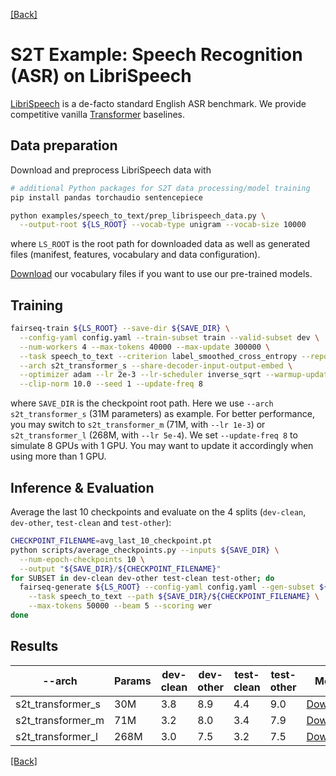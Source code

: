 [[Back]](..)

# S2T Example: Speech Recognition (ASR) on LibriSpeech
[LibriSpeech](https://www.danielpovey.com/files/2015_icassp_librispeech.pdf) is a de-facto standard English ASR
benchmark. We provide competitive
vanilla [Transformer](https://papers.nips.cc/paper/2017/file/3f5ee243547dee91fbd053c1c4a845aa-Paper.pdf) baselines.

## Data preparation
Download and preprocess LibriSpeech data with
```bash
# additional Python packages for S2T data processing/model training
pip install pandas torchaudio sentencepiece

python examples/speech_to_text/prep_librispeech_data.py \
  --output-root ${LS_ROOT} --vocab-type unigram --vocab-size 10000
```
where `LS_ROOT` is the root path for downloaded data as well as generated files (manifest, features, vocabulary and
data configuration).

[Download](https://dl.fbaipublicfiles.com/fairseq/s2t/librispeech_vocab_unigram10000.zip) our vocabulary files
if you want to use our pre-trained models.

## Training
```bash
fairseq-train ${LS_ROOT} --save-dir ${SAVE_DIR} \
  --config-yaml config.yaml --train-subset train --valid-subset dev \
  --num-workers 4 --max-tokens 40000 --max-update 300000 \
  --task speech_to_text --criterion label_smoothed_cross_entropy --report-accuracy \
  --arch s2t_transformer_s --share-decoder-input-output-embed \
  --optimizer adam --lr 2e-3 --lr-scheduler inverse_sqrt --warmup-updates 10000 \
  --clip-norm 10.0 --seed 1 --update-freq 8
```
where `SAVE_DIR` is the checkpoint root path. Here we use `--arch s2t_transformer_s` (31M parameters) as example.
For better performance, you may switch to `s2t_transformer_m` (71M, with `--lr 1e-3`) or `s2t_transformer_l`
(268M, with `--lr 5e-4`). We set `--update-freq 8` to simulate 8 GPUs with 1 GPU. You may want to update it accordingly
when using more than 1 GPU.

## Inference & Evaluation
Average the last 10 checkpoints and evaluate on the 4 splits
(`dev-clean`, `dev-other`, `test-clean` and `test-other`):
```bash
CHECKPOINT_FILENAME=avg_last_10_checkpoint.pt
python scripts/average_checkpoints.py --inputs ${SAVE_DIR} \
  --num-epoch-checkpoints 10 \
  --output "${SAVE_DIR}/${CHECKPOINT_FILENAME}"
for SUBSET in dev-clean dev-other test-clean test-other; do
  fairseq-generate ${LS_ROOT} --config-yaml config.yaml --gen-subset ${SUBSET} \
    --task speech_to_text --path ${SAVE_DIR}/${CHECKPOINT_FILENAME} \
    --max-tokens 50000 --beam 5 --scoring wer
done
```

## Results

| --arch | Params | dev-clean | dev-other | test-clean | test-other | Model |
|---|---|---|---|---|---|---|
| s2t_transformer_s | 30M | 3.8 | 8.9 | 4.4 | 9.0 | [Download](https://dl.fbaipublicfiles.com/fairseq/s2t/librispeech_transformer_s.pt) |
| s2t_transformer_m | 71M | 3.2 | 8.0 | 3.4 | 7.9 | [Download](https://dl.fbaipublicfiles.com/fairseq/s2t/librispeech_transformer_m.pt) |
| s2t_transformer_l | 268M | 3.0 | 7.5 | 3.2 | 7.5 | [Download](https://dl.fbaipublicfiles.com/fairseq/s2t/librispeech_transformer_l.pt) |

[[Back]](..)
